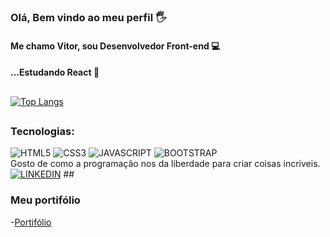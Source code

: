 ### Olá, Bem vindo ao meu perfil 🖐️
#### Me chamo Vitor, sou Desenvolvedor Front-end 💻
#### ...Estudando React 📘
##
[![Top Langs](https://github-readme-stats.vercel.app/api/top-langs/?username=viteydev&layout=default&custom_title=Linguagens_Mais_Usadas&theme=github_dark)](https://github.com/viteydev)
##
### Tecnologias:
<div style="display:inline-block;"<br/>
 <img src="https://img.shields.io/badge/HTML5-E34F26?style=for-the-badge&logo=html5&logoColor=white" alt="HTML5"/>
 <img src="https://img.shields.io/badge/CSS3-1572B6?style=for-the-badge&logo=css3&logoColor=white" alt="CSS3"/>
 <img src="https://img.shields.io/badge/JavaScript-F7DF1E?style=for-the-badge&logo=javascript&logoColor=black" alt="JAVASCRIPT"/>
 <img src="https://img.shields.io/badge/Bootstrap-563D7C?style=for-the-badge&logo=bootstrap&logoColor=white" alt="BOOTSTRAP"/>
</div><br/>
  Gosto de como a programação nos da liberdade para criar coisas incriveis.
<a href="https://www.linkedin.com/in/vitor-lemos-1a61b3238"><img src="https://img.shields.io/badge/LinkedIn-0077B5?style=for-the-badge&logo=linkedin&logoColor=white" alt="LINKEDIN"/></a>
##

### Meu portifólio
-[Portifólio](https://viteydev.github.io/portifolio/)

